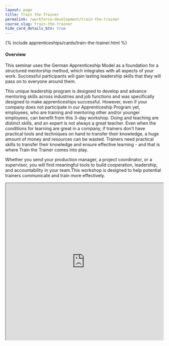 ```yaml
---
layout: page
title: Train the Trainer
permalink: /workforce-development/train-the-trainer
course_slug: train-the-trainer
hide_card_details_btn: true
---
```


<div class="bg-light pt-3 pt-md-5 pb-5 border-top--black-1">
<div class="container">
<div class="row">

{% include apprenticeships/cards/train-the-trainer.html %}

<div class="col-md-8 order-md-1">
<h4 class="mb-2 text-muted">Overview</h4>
<p class="mb-4">
This seminar uses the German Apprenticeship Model as a foundation for a structured mentorship method, which integrates with all aspects of your work. Successful participants will gain lasting leadership skills that they will pass on to everyone around them.
</p>
    <p>
This unique leadership program is designed to develop and advance mentoring skills across industries and job functions and was specifically designed to make apprenticeships successful. However, even if your company does not participate in our Apprenticeship Program yet, employees, who are training and mentoring other and/or younger employees, can benefit from this 3-day workshop. Doing and teaching are distinct skills, and an expert is not always a great teacher. Even when the conditions for learning are great in a company, if trainers don’t have practical tools and techniques on hand to transfer their knowledge, a huge amount of money and resources can be wasted. Trainers need practical skills to transfer their knowledge and ensure effective learning - and that is where Train the Trainer comes into play.
    </p>
    <p>
Whether you send your production manager, a project coordinator, or a supervisor, you will find meaningful tools to build cooperation, leadership, and accountability in your team.This workshop is designed to help potential trainers communicate and train more effectively.
    </p>
</div>
</div>
</div>

<div class="embed-responsive embed-responsive-1by1">
<iframe src="https://console.turbinelms.com/o/gacc/courses/id/4fpFTCLS6dhfwaocUqMMmf?embed=true" title="Train-the-Trainer Workshop" height="500px" width="100%">Powered by Turbine Workforce</iframe>
</div>
